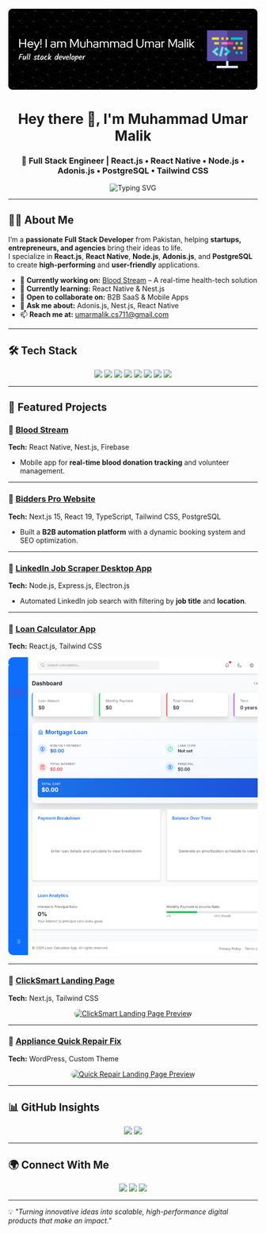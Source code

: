 <!-- Profile Banner -->
[![MasterHead](./github-header-image.png)]()

<h1 align="center">Hey there 👋, I'm Muhammad Umar Malik</h1>
<h3 align="center">🚀 Full Stack Engineer | React.js • React Native • Node.js • Adonis.js • PostgreSQL • Tailwind CSS</h3>

<!-- Typing Animation -->
<p align="center">
  <img src="https://readme-typing-svg.herokuapp.com?font=Fira+Code&size=22&pause=1000&color=0D80F0&center=true&vCenter=true&width=800&lines=I+build+scalable+Web+%26+Mobile+Apps;Helping+Startups+and+Agencies+Grow;Open+Source+Contributor+%26+Lifelong+Learner;From+Idea+to+Production+Ready+Apps" alt="Typing SVG" />
</p>

---

## 👨‍💻 About Me
I’m a **passionate Full Stack Developer** from Pakistan, helping **startups, entrepreneurs, and agencies** bring their ideas to life.  
I specialize in **React.js**, **React Native**, **Node.js**, **Adonis.js**, and **PostgreSQL** to create **high-performing** and **user-friendly** applications.

- 🔭 **Currently working on:** [Blood Stream](#) – A real-time health-tech solution  
- 🌱 **Currently learning:** React Native & Nest.js  
- 🤝 **Open to collaborate on:** B2B SaaS & Mobile Apps  
- 💬 **Ask me about:** Adonis.js, Nest.js, React Native  
- 📫 **Reach me at:** umarmalik.cs711@gmail.com  

---

## 🛠 Tech Stack
<p align="center">
  <img src="https://img.shields.io/badge/Frontend-React.js-blue?logo=react" />
  <img src="https://img.shields.io/badge/Mobile-React%20Native-darkblue?logo=react" />
  <img src="https://img.shields.io/badge/Backend-Node.js-green?logo=node.js" />
  <img src="https://img.shields.io/badge/Framework-Adonis.js-purple" />
  <img src="https://img.shields.io/badge/Nest.js-E0234E?logo=nestjs&logoColor=white" />
  <img src="https://img.shields.io/badge/Database-PostgreSQL-blue?logo=postgresql" />
  <img src="https://img.shields.io/badge/Styling-Tailwind%20CSS-teal?logo=tailwindcss" />
  <img src="https://img.shields.io/badge/Cloud-Firebase-orange?logo=firebase" />
</p>

---

## 🚀 Featured Projects

### 🔹 [Blood Stream](#)
**Tech:** React Native, Nest.js, Firebase  
- Mobile app for **real-time blood donation tracking** and volunteer management.  

---

### 🔹 [Bidders Pro Website](https://bidderspro.com)  
**Tech:** Next.js 15, React 19, TypeScript, Tailwind CSS, PostgreSQL  
- Built a **B2B automation platform** with a dynamic booking system and SEO optimization.  

---

### 🔹 [LinkedIn Job Scraper Desktop App](https://github.com/bidderspro/linkedin-job-crawler)  
**Tech:** Node.js, Express.js, Electron.js  
- Automated LinkedIn job search with filtering by **job title** and **location**.  

---

### 🔹 [Loan Calculator App](https://loan-calculator-app-topaz.vercel.app/)  
**Tech:** React.js, Tailwind CSS  
<p align="center">
  <a href="https://loan-calculator-app-topaz.vercel.app/">
    <img src="loan-calculator-app.png" alt="Loan Calculator Preview" width="600" height="600" style="object-fit:cover; border-radius:10px;" />
  </a>
</p>

---

### 🔹 [ClickSmart Landing Page](https://click-smart-gules.vercel.app/)  
**Tech:** Next.js, Tailwind CSS  
<p align="center">
  <a href="https://click-smart-gules.vercel.app/">
    <img src="./clicksmart-landing-page.png" alt="ClickSmart Landing Page Preview" width="600" height="600" style="object-fit:cover; border-radius:10px;" />
  </a>
</p>

---

### 🔹 [Appliance Quick Repair Fix](https://www.appliancequickrepairfix.com/)  
**Tech:** WordPress, Custom Theme  
<p align="center">
  <a href="https://www.appliancequickrepairfix.com/">
    <img src="quick-repair-landing-page.png" alt="Quick Repair Landing Page Preview" width="600" height="600" style="object-fit:cover; border-radius:10px;" />
  </a>
</p>

---

## 📊 GitHub Insights
<p align="center">
  <img src="https://github-readme-stats.vercel.app/api?username=muhammadumarmalik&show_icons=true&theme=radical" height="165" />
  <img src="https://github-readme-streak-stats.herokuapp.com/?user=muhammadumarmalik&theme=radical" height="165" />
</p>

---

## 🌍 Connect With Me
<p align="center">
  <a href="https://www.linkedin.com/in/umarmalik-dev/"><img src="https://img.shields.io/badge/LinkedIn-0A66C2?logo=linkedin&logoColor=white" /></a>
  <a href="https://instagram.com/umarmalik4265"><img src="https://img.shields.io/badge/Instagram-E4405F?logo=instagram&logoColor=white" /></a>
  <a href="https://www.hackerearth.com/@muhammadumarmalik"><img src="https://img.shields.io/badge/HackerEarth-323754?logo=hackerearth&logoColor=white" /></a>
</p>

---

💡 *"Turning innovative ideas into scalable, high-performance digital products that make an impact."*
